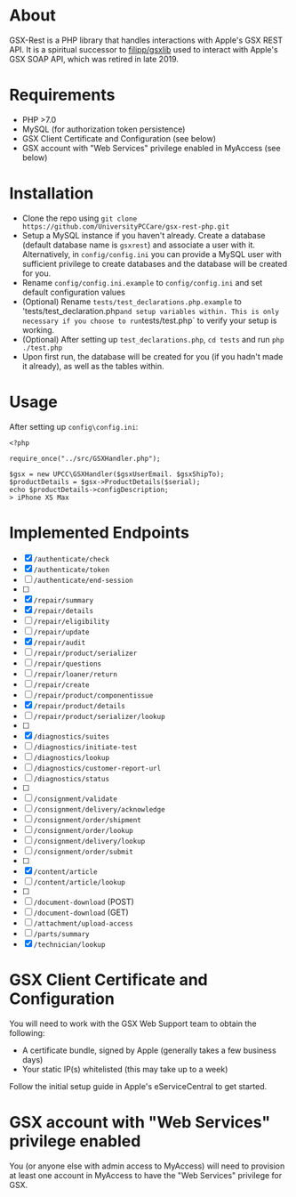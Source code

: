 About
=====

GSX-Rest is a PHP library that handles interactions with Apple's GSX REST API. It is a spiritual successor to [filipp/gsxlib][1] 
used to interact with Apple's GSX SOAP API, which was retired in late 2019.

Requirements
===========

- PHP >7.0
- MySQL (for authorization token persistence)
- GSX Client Certificate and Configuration (see below)
- GSX account with "Web Services" privilege enabled in MyAccess (see below)

Installation
=====

- Clone the repo using `git clone https://github.com/UniversityPCCare/gsx-rest-php.git`
- Setup a MySQL instance if you haven't already. Create a database (default database name is `gsxrest`) and
associate a user with it. Alternatively, in `config/config.ini` you can provide a MySQL user with sufficient
privilege to create databases and the database will be created for you.
- Rename `config/config.ini.example` to `config/config.ini` and set default configuration values
- (Optional) Rename `tests/test_declarations.php.example` to 'tests/test_declaration.php` and setup
variables within. This is only necessary if you choose to run `tests/test.php` to verify your setup is working.
- (Optional) After setting up `test_declarations.php`, `cd tests` and run `php ./test.php`
- Upon first run, the database will be created for you (if you hadn't made it already), as well as the
tables within.

Usage
=====

After setting up `config\config.ini`:

    <?php
    
    require_once("../src/GSXHandler.php");
    
    $gsx = new UPCC\GSXHandler($gsxUserEmail. $gsxShipTo);
    $productDetails = $gsx->ProductDetails($serial);
    echo $productDetails->configDescription;
    > iPhone XS Max

Implemented Endpoints
===

- [x] `/authenticate/check`
- [x] `/authenticate/token`
- [ ] `/authenticate/end-session`
- [ ]
- [x] `/repair/summary`
- [x] `/repair/details`
- [ ] `/repair/eligibility`
- [ ] `/repair/update`
- [x] `/repair/audit`
- [ ] `/repair/product/serializer`
- [ ] `/repair/questions`
- [ ] `/repair/loaner/return`
- [ ] `/repair/create`
- [ ] `/repair/product/componentissue`
- [x] `/repair/product/details`
- [ ] `/repair/product/serializer/lookup`
- [ ]
- [x] `/diagnostics/suites`
- [ ] `/diagnostics/initiate-test`
- [ ] `/diagnostics/lookup`
- [ ] `/diagnostics/customer-report-url`
- [ ] `/diagnostics/status`
- [ ]
- [ ] `/consignment/validate`
- [ ] `/consignment/delivery/acknowledge`
- [ ] `/consignment/order/shipment`
- [ ] `/consignment/order/lookup`
- [ ] `/consignment/delivery/lookup`
- [ ] `/consignment/order/submit`
- [ ]
- [x] `/content/article`
- [ ] `/content/article/lookup`
- [ ]
- [ ] `/document-download` (POST)
- [ ] `/document-download` (GET)
- [ ] `/attachment/upload-access`
- [ ] `/parts/summary`
- [x] `/technician/lookup`

GSX Client Certificate and Configuration
===

You will need to work with the GSX Web Support team to obtain the following:

  * A certificate bundle, signed by Apple (generally takes a few business days)
  * Your static IP(s) whitelisted (this may take up to a week)
  
Follow the initial setup guide in Apple's eServiceCentral to get started.

GSX account with "Web Services" privilege enabled
===

You (or anyone else with admin access to MyAccess) will need to provision at least one account
in MyAccess to have the "Web Services" privilege for GSX.

[1]: https://github.com/filipp/gsxlib
